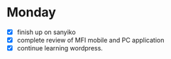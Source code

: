 # Monday

- [x] finish up on sanyiko
- [x] complete review of MFI mobile and PC application
- [x] continue learning wordpress.